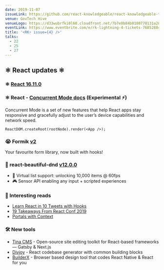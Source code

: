 ```yaml
---
date: 2019-11-07
issueLink: https://github.com/react-knowledgeable/react-knowledgeable-talks/issues/20
venue: GovTech Hive
venueLogo: https://d33wubrfki0l68.cloudfront.net/7b7e8b84b8180770131a2838266cc18409b22293/545c3/images/logo_govtech_hort.gif
eventLink: https://www.eventbrite.com/e/rk-lightning-4-tickets-76852884045
title: '<RK⚡️ issue={4} />'
talks:
  - 22
  - 25
  - 27
---
```


## ⚛️ React updates ⚛️

### ⚛️ [React 16.11.0](https://github.com/facebook/react/blob/master/CHANGELOG.md#16110-october-22-2019)

### ⚛️ React - [Concurrent Mode docs](https://reactjs.org/docs/concurrent-mode-intro.html) (Experimental ⚡️)

Concurrent Mode is a set of new features that help React apps stay responsive and gracefully adjust to the user’s device capabilities and network speed.

```
ReactDOM.createRoot(rootNode).render(<App />);
```

### 😭 Formik [v2](https://github.com/jaredpalmer/formik/releases/tag/v2.0.1)

Your favourite form library, now built with hooks!

### 💐 react-beautiful-dnd [v12.0.0](https://github.com/atlassian/react-beautiful-dnd/releases/tag/v12.0.0)

- 👾 Virtual list support: unlocking 10,000 items @ 60fps
- 🎮 Sensor API enabling any input + scripted experiences

### 📕 Interesting reads
- [Learn React in 10 Tweets with Hooks](https://dev.to/chrisachard/learn-react-in-10-tweets-with-hooks-59bc)
- [19 Takeaways From React Conf 2019](https://blog.anthonymorris.dev/19-takeaways-from-react-conf-2019)
- [Portals with Context](https://reacttraining.com/blog/portals-with-context/)

### 🛠 New tools
- [Tina CMS](https://tinacms.org/) - Open-source site editing toolkit for React-based frameworks — Gatsby & Next.js
- [Divjoy](https://divjoy.com/) - React codebase generator with common building blocks
- [BuilderX](https://builderx.io/) - Browser based design tool that codes React Native & React for you
